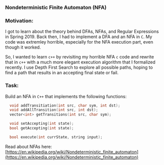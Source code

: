 ### Nondeterministic Finite Automaton (NFA)

### Motivation:

I got to learn about the theory behind DFAs, NFAs, and Regular Expressions in Spring 2019. Back then, I had to implement a DFA and an NFA in `C`. My code was extremley horrible, especially for the NFA execution part, even though it worked. 

So, I wanted to learn `c++` by revisiting my horrible NFA `c` code and rewrite that in `c++` with a much more elegant execution algorithm that I formalized recently. I use Depth First Search to explore all possible paths, hoping to find a path that results in an accepting final state or fail.





### Task:

Build an NFA in `C++` that implements the following functions: 

```cpp
  void addTransitiation(int src, char sym, int dst);
  void addAllTransition(int src, int dst);
  vector<int> getTransitions(int src, char sym);

  void setAccepting(int state);
  bool getAccepting(int state);

  bool execute(int currState, string input);
```

Read about NFAs here: [https://en.wikipedia.org/wiki/Nondeterministic_finite_automaton](https://en.wikipedia.org/wiki/Nondeterministic_finite_automaton)




